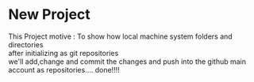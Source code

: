 # New Project 

This Project motive : To show how local machine system  folders and
 directories <br> after initializing as git repositories <br> 
 we'll add,change and commit the changes and push into the github main account as repositories....
 done!!!!